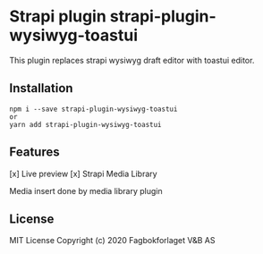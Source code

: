 # Strapi plugin strapi-plugin-wysiwyg-toastui

This plugin replaces strapi wysiwyg draft editor with toastui editor.

## Installation
```
npm i --save strapi-plugin-wysiwyg-toastui
or
yarn add strapi-plugin-wysiwyg-toastui

```
## Features

[x] Live preview
[x] Strapi Media Library

Media insert done by media library plugin

## License
MIT License
Copyright (c) 2020 Fagbokforlaget V&B AS
